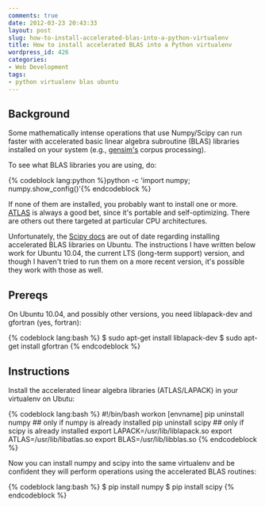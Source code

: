 ```yaml
---
comments: true
date: 2012-03-23 20:43:33
layout: post
slug: how-to-install-accelerated-blas-into-a-python-virtualenv
title: How to install accelerated BLAS into a Python virtualenv
wordpress_id: 426
categories:
- Web Development
tags:
- python virtualenv blas ubuntu
---
```


## Background #

Some mathematically intense operations that use Numpy/Scipy can run faster with accelerated basic linear algebra subroutine (BLAS) libraries installed on your system (e.g., [gensim's](http://radimrehurek.com/gensim/) corpus processing).

To see what BLAS libraries you are using, do:

{% codeblock lang:python %}python -c 'import numpy; numpy.show_config()'{% endcodeblock %}

If none of them are installed, you probably want to install one or
more. [ATLAS](http://math-atlas.sourceforge.net/) is always a good bet, since
it's portable and self-optimizing. There are others out there targeted at
particular CPU architectures.

<!-- more -->

Unfortunately, the [Scipy
docs](http://docs.scipy.org/doc/numpy/user/install.html) are out of date
regarding installing accelerated BLAS libraries on Ubuntu. The instructions I
have written below work for Ubuntu 10.04, the current LTS (long-term support)
version, and though I haven't tried to run them on a more recent version, it's
possible they work with those as well.

## Prereqs #

On Ubuntu 10.04, and possibly other versions, you need liblapack-dev and gfortran (yes, fortran):

{% codeblock lang:bash %}
$ sudo apt-get install liblapack-dev
$ sudo apt-get install gfortran
{% endcodeblock %}

## Instructions #

Install the accelerated linear algebra libraries (ATLAS/LAPACK) in your virtualenv on Ubutu:

{% codeblock lang:bash %}
#!/bin/bash
workon [envname]
pip uninstall numpy ## only if numpy is already installed
pip uninstall scipy ## only if scipy is already installed
export LAPACK=/usr/lib/liblapack.so
export ATLAS=/usr/lib/libatlas.so
export BLAS=/usr/lib/libblas.so
{% endcodeblock %}

Now you can install numpy and scipy into the same virtualenv and be confident they will perform operations using the accelerated BLAS routines:

{% codeblock lang:bash %}
$ pip install numpy
$ pip install scipy
{% endcodeblock %}
